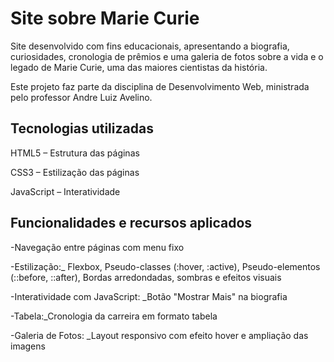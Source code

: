# Site sobre Marie Curie

Site desenvolvido com fins educacionais, apresentando a biografia, curiosidades, cronologia de prêmios e uma galeria de fotos sobre a vida e o legado de Marie Curie, uma das maiores cientistas da história.

Este projeto faz parte da disciplina de Desenvolvimento Web, ministrada pelo professor Andre Luiz Avelino.

## Tecnologias utilizadas

 HTML5 – Estrutura das páginas

 CSS3 – Estilização das páginas

 JavaScript – Interatividade 


## Funcionalidades e recursos aplicados

 -Navegação entre páginas com menu fixo


 -Estilização:_ Flexbox, Pseudo-classes (:hover, :active), Pseudo-elementos (::before, ::after), 
   Bordas arredondadas, sombras e efeitos visuais

-Interatividade com JavaScript: _Botão "Mostrar Mais" na biografia

-Tabela:_Cronologia da carreira em formato tabela

-Galeria de Fotos: _Layout responsivo com efeito hover e ampliação das imagens